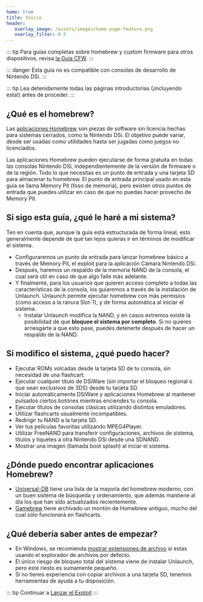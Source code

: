 ```yaml
---
home: true
title: Inicio
header:
   overlay_image: /assets/images/home-page-feature.png
   overlay_filter: 0.5
---
```


::: tip
Para guías completas sobre homebrew y custom firmware para otros dispositivos, revisa [la Guía CFW](https://cfw.guide/).
:::

::: danger
Esta guía no es compatible con consolas de desarrollo de Nintendo DSi.
:::

::: tip
Lea detenidamente todas las páginas introductorias (¡incluyendo esta!) antes de proceder.
:::

## ¿Qué es el homebrew?

Las [aplicaciones Homebrew](https://en.wikipedia.org/wiki/Homebrew_(video_games)) son piezas de software sin licencia hechas para sistemas cerrados, como la Nintendo DSi. El objetivo puede variar, desde ser usadas como utilidades hasta ser jugadas como juegos no licenciados.

Las aplicaciones Homebrew pueden ejecutarse de forma gratuita en todas las consolas Nintendo DSi, independientemente de la versión de firmware o de la región. Todo lo que necesitas es un punto de entrada y una tarjeta SD para almacenar tu homebrew. El punto de entrada principal usado en esta guía se llama Memory Pit (foso de memoria), pero existen otros puntos de entrada que puedes utilizar en caso de que no puedas hacer provecho de Memory Pit.

## Si sigo esta guía, ¿qué le haré a mi sistema?

Ten en cuenta que, aunque la guía está estructurada de forma lineal, esto generalmente depende de qué tan lejos quieras ir en términos de modificar el sistema.

- Configuraremos un punto de entrada para lanzar homebrew básico a través de Memory Pit, el exploit para la aplicación Cámara Nintendo DSi.
- Después, haremos un respaldo de la memoria NAND de la consola, el cual será útil en caso de que algo falle más adelante.
- Y finalmente, para los usuarios que quieren acceso completo a todas las características de la consola, los guiaremos a través de la instalación de Unlaunch. Unlaunch permite ejecutar homebrew con más permisios (como acceso a la ranura Slot-1), y de forma automática al iniciar el sistema.
   - Instalar Unlaunch modifica la NAND, y en casos extremos existe la posibilidad de que **bloquee el sistema por completo**. Si no quieres arriesgarte a que esto pase, puedes detenerte después de hacer un respaldo de la NAND.

## Si modifico el sistema, ¿qué puedo hacer?

- Ejecutar ROMs volcadas desde la tarjeta SD de tu consola, sin necesidad de una flashcart.
- Ejecutar cualquier título de DSiWare (sin importar el bloqueo regional o que sean exclusivos de 3DS) desde tu tarjeta SD.
- Iniciar automáticamente DSiWare y aplicaciones Homebrew al mantener pulsados ciertos botónes mientras enciendes tu consola.
- Ejecutar títulos de consolas clásicas utilizando distintos emuladores.
- Utilizar flashcarts usualmente incompatibles.
- Redirigir tu NAND a la tarjeta SD.
- Ver tus películas favoritas utilizando MPEG4Player.
- Utilizar FreeNAND para transferir configuraciones, archivos de sistema, títulos y tiquetes a otra Nintendo DSi desde una SDNAND.
- Mostrar una imagen (llamada boot splash) al inciar el sistema.

## ¿Dónde puedo encontrar aplicaciones Homebrew?

- [Universal-DB](https://db.universal-team.net/ds) tiene una lista de la mayoría del homebrew moderno, con un buen sistema de búsqueda y ordenamiento, que además mantiene al día los que han sido actualizados recientemente.
- [Gamebrew](https://www.gamebrew.org/wiki/List_of_all_DS_homebrew) tiene archivado un montón de Homebrew antiguo, mucho del cual sólo funcionará en flashcarts.

## ¿Qué debería saber antes de empezar?

- En Windows, se recomienda [mostrar extensiones de archivo](file-extensions-%28windows%29) si estas usando el explorador de archivos por defecto.
- El único riesgo de bloqueo total del sistema viene de instalar Unlaunch, pero este riesto es sumamente pequeño.
- Si no tienes experiencia con copiar archivos a una tarjeta SD, tenemos herramientas de ayuda a tu disposición.

::: tip
Continuar a [Lanzar el Exploit](launching-the-exploit)
:::
